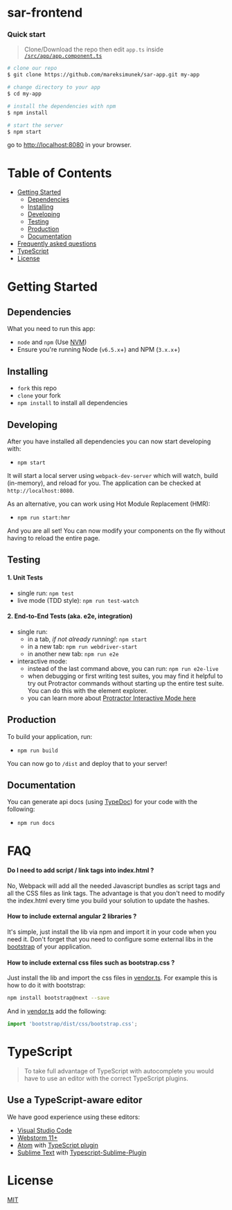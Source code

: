 # sar-frontend


### Quick start

> Clone/Download the repo then edit `app.ts` inside [`/src/app/app.component.ts`](/src/app/app.component.ts)

```bash
# clone our repo
$ git clone https://github.com/mareksimunek/sar-app.git my-app

# change directory to your app
$ cd my-app

# install the dependencies with npm
$ npm install

# start the server
$ npm start
```
go to [http://localhost:8080](http://localhost:8080) in your browser.

# Table of Contents

* [Getting Started](#getting-started)
    * [Dependencies](#dependencies)
    * [Installing](#installing)
    * [Developing](#developing)
    * [Testing](#testing)
    * [Production](#production)
    * [Documentation](#documentation)
* [Frequently asked questions](#faq)
* [TypeScript](#typescript)
* [License](#license)

# Getting Started

## Dependencies

What you need to run this app:
* `node` and `npm` (Use [NVM](https://github.com/creationix/nvm))
* Ensure you're running Node (`v6.5.x`+) and NPM (`3.x.x`+)

## Installing

* `fork` this repo
* `clone` your fork
* `npm install` to install all dependencies

## Developing

After you have installed all dependencies you can now start developing with:

* `npm start`

It will start a local server using `webpack-dev-server` which will watch, build (in-memory), and reload for you. The application can be checked at `http://localhost:8080`.

As an alternative, you can work using Hot Module Replacement (HMR):

* `npm run start:hmr`

And you are all set! You can now modify your components on the fly without having to reload the entire page.

## Testing

#### 1. Unit Tests

* single run: `npm test`
* live mode (TDD style): `npm run test-watch`

#### 2. End-to-End Tests (aka. e2e, integration)

* single run:
  * in a tab, *if not already running!*: `npm start`
  * in a new tab: `npm run webdriver-start`
  * in another new tab: `npm run e2e`
* interactive mode:
  * instead of the last command above, you can run: `npm run e2e-live`
  * when debugging or first writing test suites, you may find it helpful to try out Protractor commands without starting up the entire test suite. You can do this with the element explorer.
  * you can learn more about [Protractor Interactive Mode here](https://github.com/angular/protractor/blob/master/docs/debugging.md#testing-out-protractor-interactively)

## Production

To build your application, run:

* `npm run build`

You can now go to `/dist` and deploy that to your server!

## Documentation

You can generate api docs (using [TypeDoc](http://typedoc.org/)) for your code with the following:

* `npm run docs`

# FAQ

#### Do I need to add script / link tags into index.html ?

No, Webpack will add all the needed Javascript bundles as script tags and all the CSS files as link tags. The advantage is that you don't need to modify the index.html every time you build your solution to update the hashes.

#### How to include external angular 2 libraries ?

It's simple, just install the lib via npm and import it in your code when you need it. Don't forget that you need to configure some external libs in the [bootstrap](https://github.com/preboot/angular2-webpack/blob/master/src/main.ts) of your application.

#### How to include external css files such as bootstrap.css ?

Just install the lib and import the css files in [vendor.ts](https://github.com/preboot/angular2-webpack/blob/master/src/vendor.ts). For example this is how to do it with bootstrap:

```sh
npm install bootstrap@next --save
```

And in [vendor.ts](https://github.com/preboot/angular2-webpack/blob/master/src/vendor.ts) add the following:

```ts
import 'bootstrap/dist/css/bootstrap.css';
```

# TypeScript

> To take full advantage of TypeScript with autocomplete you would have to use an editor with the correct TypeScript plugins.

## Use a TypeScript-aware editor

We have good experience using these editors:

* [Visual Studio Code](https://code.visualstudio.com/)
* [Webstorm 11+](https://www.jetbrains.com/webstorm/download/)
* [Atom](https://atom.io/) with [TypeScript plugin](https://atom.io/packages/atom-typescript)
* [Sublime Text](http://www.sublimetext.com/3) with [Typescript-Sublime-Plugin](https://github.com/Microsoft/Typescript-Sublime-plugin#installation)

# License

[MIT](/LICENSE)
